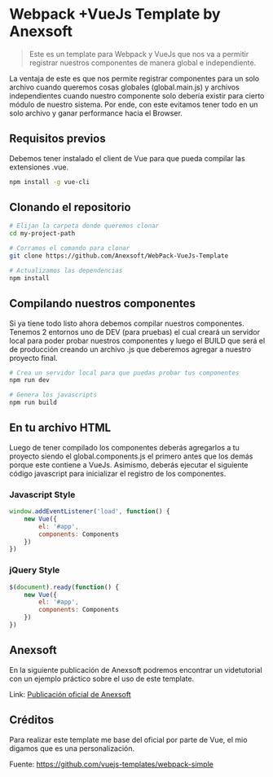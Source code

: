 # Webpack +VueJs Template by Anexsoft

> Este es un template para Webpack y VueJs que nos va a permitir registrar nuestros componentes de manera global e independiente.

La ventaja de este es que nos permite registrar componentes para un solo archivo cuando queremos cosas globales (global.main.js) y archivos independientes cuando nuestro componente solo debería existir para cierto módulo de nuestro sistema. Por ende, con este evitamos tener todo en un solo archivo y ganar performance hacia el Browser.

## Requisitos previos
Debemos tener instalado el client de Vue para que pueda compilar las extensiones .vue.

``` bash
npm install -g vue-cli
```

## Clonando el repositorio
``` bash
# Elijan la carpeta donde queremos clonar
cd my-project-path

# Corramos el comando para clonar
git clone https://github.com/Anexsoft/WebPack-VueJs-Template

# Actualizamos las dependencias
npm install
```

## Compilando nuestros componentes
Si ya tiene todo listo ahora debemos compilar nuestros componentes. Tenemos 2 entornos uno de DEV (para pruebas) el cual creará un servidor local para poder probar nuestros componentes y luego el BUILD que será el de producción creando un archivo .js que deberemos agregar a nuestro proyecto final.

``` bash
# Crea un servidor local para que puedas probar tus componentes
npm run dev

# Genera los javascripts
npm run build
```

## En tu archivo HTML
Luego de tener compilado los componentes deberás agregarlos a tu proyecto siendo el global.components.js el primero antes que los demás porque este contiene a VueJs. Asimismo, deberás ejecutar el siguiente código javascript para inicializar el registro de los componentes.

### Javascript Style
``` js
window.addEventListener('load', function() {
    new Vue({
        el: '#app',
        components: Components
    })
})
```

### jQuery Style
``` js
$(document).ready(function() {
    new Vue({
        el: '#app',
        components: Components
    })
})
```

## Anexsoft
En la siguiente publicación de Anexsoft podremos encontrar un videtutorial con un ejemplo práctico sobre el uso de este template.

Link:
[Publicación oficial de Anexsoft](http://anexsoft.com/p/176/plantilla-webpack-vuejs-para-nuestros-nuevos-proyectos)

## Créditos
Para realizar este template me base del oficial por parte de Vue, el mio digamos que es una personalización.

Fuente:
https://github.com/vuejs-templates/webpack-simple